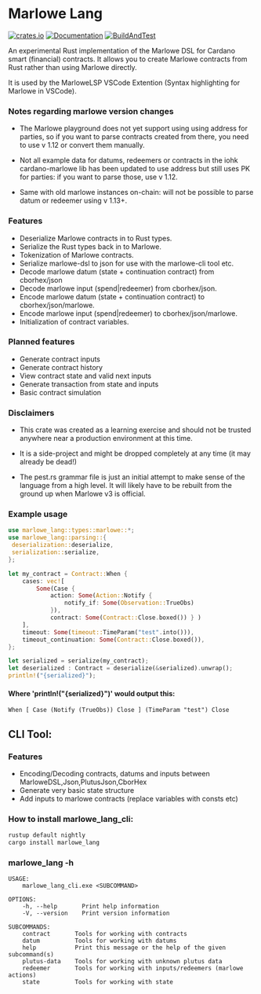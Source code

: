 # Marlowe Lang

[![crates.io](https://img.shields.io/crates/v/marlowe_lang.svg)](https://crates.io/crates/marlowe_lang)
[![Documentation](https://docs.rs/marlowe_lang/badge.svg)](https://docs.rs/marlowe_lang)
[![BuildAndTest](https://github.com/OlofBlomqvist/marlowe_rust/actions/workflows/rust.yml/badge.svg?branch=master)](https://github.com/OlofBlomqvist/marlowe_rust/actions/workflows/rust.yml)

An experimental Rust implementation of the Marlowe DSL for Cardano smart (financial) contracts. 
It allows you to create Marlowe contracts from Rust rather than using Marlowe directly.

It is used by the MarloweLSP VSCode Extention (Syntax highlighting for Marlowe in VSCode).

### Notes regarding marlowe version changes

- The Marlowe playground 
does not yet support using using address for parties, so if you want to parse contracts created from there, you need to use v 1.12 or convert them manually.

- Not all example data for datums, redeemers or contracts in the iohk cardano-marlowe lib has been updated to use address but still uses PK for parties: if you want to parse those, use v 1.12.

- Same with old marlowe instances on-chain: will not be possible to parse datum or redeemer using v 1.13+.


### Features
- Deserialize Marlowe contracts in to Rust types.
- Serialize the Rust types back in to Marlowe.
- Tokenization of Marlowe contracts.
- Serialize marlowe-dsl to json for use with the marlowe-cli tool etc.
- Decode marlowe datum (state + continuation contract) from cborhex/json
- Decode marlowe input (spend|redeemer) from cborhex/json.
- Encode marlowe datum (state + continuation contract) to cborhex/json/marlowe.
- Encode marlowe input (spend|redeemer) to cborhex/json/marlowe.
- Initialization of contract variables.

### Planned features
- Generate contract inputs
- Generate contract history
- View contract state and valid next inputs
- Generate transaction from state and inputs
- Basic contract simulation

### Disclaimers

- This crate was created as a learning exercise and should not be trusted anywhere near a production environment at this time.

- It is a side-project and might be dropped completely at any time (it may already be dead!)

- The pest.rs grammar file is just an initial attempt to make sense of the language from a high level. 
  It will likely have to be rebuilt from the ground up when Marlowe v3 is official.


### Example usage

```rust
use marlowe_lang::types::marlowe::*;
use marlowe_lang::parsing::{
 deserialization::deserialize,
 serialization::serialize,
};

let my_contract = Contract::When {
    cases: vec![
        Some(Case { 
            action: Some(Action::Notify { 
                notify_if: Some(Observation::TrueObs) 
            }), 
            contract: Some(Contract::Close.boxed()) } )
    ],
    timeout: Some(timeout::TimeParam("test".into())),
    timeout_continuation: Some(Contract::Close.boxed()),
};

let serialized = serialize(my_contract);
let deserialized : Contract = deserialize(&serialized).unwrap();
println!("{serialized}");
```

#### Where 'println!("{serialized}")' would output this:
```text
When [ Case (Notify (TrueObs)) Close ] (TimeParam "test") Close
```

## CLI Tool:

### Features
- Encoding/Decoding contracts, datums and inputs
between MarloweDSL,Json,PlutusJson,CborHex
- Generate very basic state structure
- Add inputs to marlowe contracts (replace variables with consts etc)


### How to install marlowe_lang_cli:
```bash
rustup default nightly
cargo install marlowe_lang
```

### marlowe_lang -h
```text
USAGE:
    marlowe_lang_cli.exe <SUBCOMMAND>

OPTIONS:
    -h, --help       Print help information
    -V, --version    Print version information

SUBCOMMANDS:
    contract       Tools for working with contracts
    datum          Tools for working with datums
    help           Print this message or the help of the given subcommand(s)
    plutus-data    Tools for working with unknown plutus data
    redeemer       Tools for working with inputs/redeemers (marlowe actions)
    state          Tools for working with state
```
